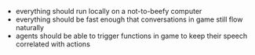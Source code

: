 - everything should run locally on a not-to-beefy computer
- everything should be fast enough that conversations in game still flow naturally
- agents should be able to trigger functions in game to keep their speech correlated with actions